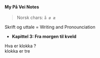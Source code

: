 <script src="pronunciation.js"></script>
<link rel="stylesheet" href="https://cdnjs.cloudflare.com/ajax/libs/font-awesome/6.0.0-beta3/css/all.min.css">


#### My På Vei Notes

>Norsk chars:  `å ø æ`

Skrift og uttale = Writing and Pronounciation  

* **Kapittel 3: Fra morgen til kveld**

Hva er klokka ?  
klokka er tre   




